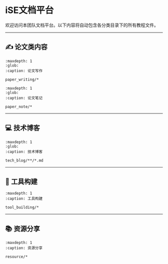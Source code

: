 # iSE文档平台

欢迎访问本团队文档平台。以下内容将自动包含各分类目录下的所有教程文件。

---

## ✍️ 论文类内容

``` {toctree}
:maxdepth: 1
:glob:
:caption: 论文写作

paper_writing/*
```

``` {toctree}
:maxdepth: 1
:glob:
:caption: 论文笔记

paper_note/*
```

---

## 💻 技术博客

``` {toctree}
:maxdepth: 1
:glob:
:caption: 技术博客

tech_blog/**/*.md
```

---

## 🔧 工具构建

``` {toctree}
:maxdepth: 1
:caption: 工具构建

tool_building/*
```

---

## 📚 资源分享

``` {toctree}
:maxdepth: 1
:caption: 资源分享

resource/*
```